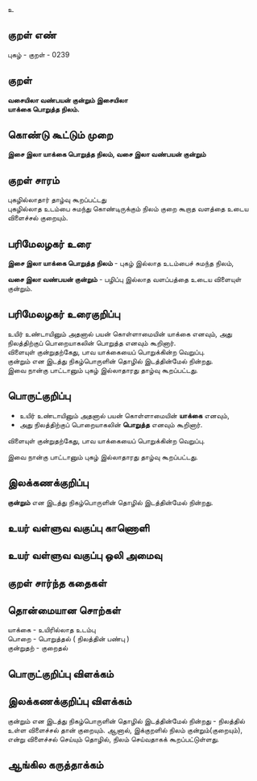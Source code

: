 உ

## குறள் எண் 

புகழ்  - குறள் - 0239  

## குறள் 

**வசையிலா வண்பயன் குன்றும் இசையிலா  
யாக்கை பொறுத்த நிலம்.** 

## கொண்டு கூட்டும் முறை

**இசை இலா யாக்கை பொறுத்த நிலம், வசை இலா வண்பயன் குன்றும்**  

## குறள் சாரம் 

புகழில்லாதார் தாழ்வு கூறப்பட்டது  
புகழில்லாத உடம்பை சுமந்து கொண்டிருக்கும் நிலம் குறை கூறாத வளத்தை உடைய விளைச்சல் குறையும்.

## பரிமேலழகர் உரை

**இசை இலா யாக்கை பொறுத்த நிலம்** - புகழ் இல்லாத உடம்பைச் சுமந்த நிலம்,  

**வசை இலா வண்பயன் குன்றும்** - பழிப்பு இல்லாத வளப்பத்தை உடைய விளையுள் குன்றும். 

## பரிமேலழகர் உரைகுறிப்பு   

உயிர் உண்டாயினும் அதனால் பயன் கொள்ளாமையின் யாக்கை எனவும், அது நிலத்திற்குப் பொறையாகலின் பொறுத்த எனவும் கூறினார்.  
விளையுள் குன்றுதற்கேது, பாவ யாக்கையைப் பொறுக்கின்ற வெறுப்பு.  
குன்றும் என இடத்து நிகழ்பொருளின் தொழில் இடத்தின்மேல் நின்றது.  
இவை நான்கு பாட்டானும் புகழ் இல்லாதாரது தாழ்வு கூறப்பட்டது.   

## பொருட்குறிப்பு 

* உயிர் உண்டாயினும் அதனால் பயன் கொள்ளாமையின் **யாக்கை** எனவும்,  
* அது நிலத்திற்குப் பொறையாகலின் **பொறுத்த** எனவும் கூறினார்.   

விளையுள் குன்றுதற்கேது, பாவ யாக்கையைப் பொறுக்கின்ற வெறுப்பு.  
 
இவை நான்கு பாட்டானும் புகழ் இல்லாதாரது தாழ்வு கூறப்பட்டது.   

## இலக்கணக்குறிப்பு  

**குன்றும்** என இடத்து நிகழ்பொருளின் தொழில் இடத்தின்மேல் நின்றது.  

## உயர் வள்ளுவ வகுப்பு காணொளி


## உயர் வள்ளுவ வகுப்பு ஒலி அமைவு 

 
## குறள் சார்ந்த கதைகள் 


## தொன்மையான சொற்கள்

யாக்கை - உயிரில்லாத உடம்பு  
பொறை - பொறுத்தல் ( நிலத்தின் பண்பு )  
குன்றுதற் - குறைதல்  


## பொருட்குறிப்பு விளக்கம்


## இலக்கணக்குறிப்பு விளக்கம்

குன்றும் என இடத்து நிகழ்பொருளின் தொழில் இடத்தின்மேல் நின்றது - நிலத்தில் உள்ள விளைச்சல் தான் குறையும். ஆனால், இக்குறளில் நிலம் குன்றும்(குறையும்), என்று விளைச்சல் செய்யும் தொழில், நிலம் செய்வதாகக் கூறப்பட்டுள்ளது. 

## ஆங்கில கருத்தாக்கம் 


